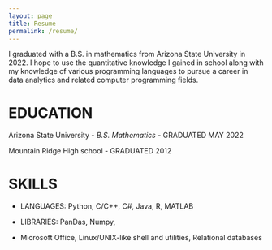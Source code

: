 ```yaml
---
layout: page
title: Resume
permalink: /resume/
---
```


I graduated with a B.S. in mathematics from Arizona State University in 2022. I hope to use the quantitative knowledge I gained in school along with my knowledge of various programming languages to pursue a career in data analytics  and related computer programming fields.

# EDUCATION
Arizona State University - *B.S. Mathematics* - GRADUATED MAY 2022

Mountain Ridge High school - GRADUATED 2012

# SKILLS

- LANGUAGES: Python, C/C++, C#, Java, R, MATLAB

- LIBRARIES: PanDas, Numpy,

- Microsoft Office, Linux/UNIX-like shell and utilities, Relational databases
